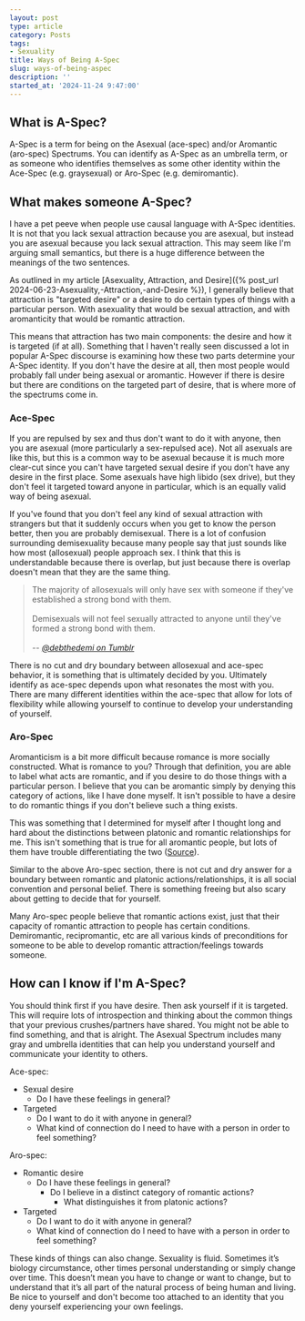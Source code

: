 ```yaml
---
layout: post
type: article
category: Posts
tags:
- Sexuality
title: Ways of Being A-Spec
slug: ways-of-being-aspec
description: ''
started_at: '2024-11-24 9:47:00'
---
```


## What is A-Spec?

A-Spec is a term for being on the Asexual (ace-spec) and/or Aromantic (aro-spec) Spectrums. You can identify as A-Spec as an umbrella term, or as someone who identifies themselves as some other identity within the Ace-Spec (e.g. graysexual) or Aro-Spec (e.g. demiromantic).

## What makes someone A-Spec?

I have a pet peeve when people use causal language with A-Spec identities. It is not that you lack sexual attraction because you are asexual, but instead you are asexual because you lack sexual attraction. This may seem like I'm arguing small semantics, but there is a huge difference between the meanings of the two sentences.

As outlined in my article [Asexuality, Attraction, and Desire]({% post_url 2024-06-23-Asexuality,-Attraction,-and-Desire %}), I generally believe that attraction is "targeted desire" or a desire to do certain types of things with a particular person. With asexuality that would be sexual attraction, and with aromanticity that would be romantic attraction.

This means that attraction has two main components: the desire and how it is targeted (if at all). Something that I haven't really seen discussed a lot in popular A-Spec discourse is examining how these two parts determine your A-Spec identity. If you don't have the desire at all, then most people would probably fall under being asexual or aromantic. However if there is desire but there are conditions on the targeted part of desire, that is where more of the spectrums come in.

### Ace-Spec

If you are repulsed by sex and thus don't want to do it with anyone, then you are asexual (more particularly a sex-repulsed ace). Not all asexuals are like this, but this is a common way to be asexual because it is much more clear-cut since you can't have targeted sexual desire if you don't have any desire in the first place. Some asexuals have high libido (sex drive), but they don't feel it targeted toward anyone in particular, which is an equally valid way of being asexual.

If you've found that you don't feel any kind of sexual attraction with strangers but that it suddenly occurs when you get to know the person better, then you are probably demisexual. There is a lot of confusion surrounding demisexuality because many people say that just sounds like how most (allosexual) people approach sex. I think that this is understandable because there is overlap, but just because there is overlap doesn't mean that they are the same thing.

> The majority of allosexuals will only have sex with someone if they've established a strong bond with them.  
> &nbsp;  
> Demisexuals will not feel sexually attracted to anyone until they've formed a strong bond with them.  
> &nbsp;  
> -- <cite>[@debthedemi on Tumblr](https://www.tumblr.com/debthedemi/188318118036/allosexual-vs-demisexual-in-two-sentences)</cite>

There is no cut and dry boundary between allosexual and ace-spec behavior, it is something that is ultimately decided by you. Ultimately identify as ace-spec depends upon what resonates the most with you. There are many different identities within the ace-spec that allow for lots of flexibility while allowing yourself to continue to develop your understanding of yourself.

### Aro-Spec

Aromanticism is a bit more difficult because romance is more socially constructed. What is romance to you? Through that definition, you are able to label what acts are romantic, and if you desire to do those things with a particular person. I believe that you can be aromantic simply by denying this category of actions, like I have done myself. It isn't possible to have a desire to do romantic things if you don't believe such a thing exists.

This was something that I determined for myself after I thought long and hard about the distinctions between platonic and romantic relationships for me. This isn't something that is true for all aromantic people, but lots of them have trouble differentiating the two ([Source](https://www.reddit.com/r/aromantic/comments/73v9sz/what_differentiates_romantic_from_platonic/)).

Similar to the above Aro-spec section, there is not cut and dry answer for a boundary between romantic and platonic actions/relationships, it is all social convention and personal belief. There is something freeing but also scary about getting to decide that for yourself.

Many Aro-spec people believe that romantic actions exist, just that their capacity of romantic attraction to people has certain conditions. Demiromantic, recipromantic, etc are all various kinds of preconditions for someone to be able to develop romantic attraction/feelings towards someone.

## How can I know if I'm A-Spec?

You should think first if you have desire. Then ask yourself if it is targeted. This will require lots of introspection and thinking about the common things that your previous crushes/partners have shared. You might not be able to find something, and that is alright. The Asexual Spectrum includes many gray and umbrella identities that can help you understand yourself and communicate your identity to others.

Ace-spec:
* Sexual desire 
    * Do I have these feelings in general?
* Targeted
    * Do I want to do it with anyone in general?
    * What kind of connection do I need to have with a person in order to feel something?

Aro-spec:
* Romantic desire
    * Do I have these feelings in general?
        * Do I believe in a distinct category of romantic actions? 
            * What distinguishes it from platonic actions?
* Targeted 
    * Do I want to do it with anyone in general?
    * What kind of connection do I need to have with a person in order to feel something?

These kinds of things can also change. Sexuality is fluid. Sometimes it’s biology circumstance, other times personal understanding or simply change over time. This doesn’t mean you have to change or want to change, but to understand that it’s all part of the natural process of being human and living. Be nice to yourself and don't become too attached to an identity that you deny yourself experiencing your own feelings.